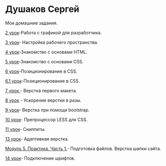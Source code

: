 # Душаков Сергей

Мои домашние задания.

[2 урок](https://github.com/sergeydushakov/sergeydushakov.github.io/tree/master/lesson_2 )-Работа с графикой для разработчика.

[3 урок](https://github.com/sergeydushakov/sergeydushakov.github.io/tree/master/lesson_3 )- Настройка рабочего пространства.

[4 урок](sergeydushakov.github.io/lesson_4)-Знакомство с основами HTML.

[5 урок](sergeydushakov.github.io/lesson_5/)-Знакомство с основами CSS.

[6 урок](sergeydushakov.github.io/lesson_6/)-Позиционирование в CSS.

[6.1 урок](sergeydushakov.github.io/lesson_6_1/)-Позиционирование в CSS.

[7 урок ](sergeydushakov.github.io/lesson_7/) - Верстка первого макета.

[8 урок](https://sergeydushakov.github.io/lesson_8/advantage.html ) - Ускорение верстки в разы.

[9 урок](sergeydushakov.github.io/lesson_9/)- Верстка при помощи bootstrap.

[10 урок](https://github.com/sergeydushakov/sergeydushakov.github.io/tree/master/lesson_10)- Препроцессор LESS для CSS.

[11 урок](https://github.com/sergeydushakov/sergeydushakov.github.io/tree/master/lesson_11)- Сниппеты.

[13 урок](https://sergeydushakov.github.io/lesson_13/)- Адаптивная верстка.

[Модуль 5. Практика. Часть 1.](https://sergeydushakov.github.io/5_module/)- Подготовка файлов. Верстка шапки сайта.

[14 урок](https://sergeydushakov.github.io/lesson_14/)- Подключение шрифтов.
